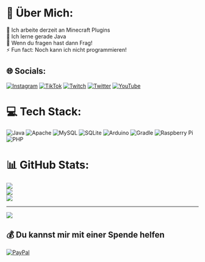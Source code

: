 # 💫 Über Mich:
🔭 Ich arbeite derzeit an Minecraft Plugins<br>🌱 Ich lerne gerade Java<br>💬 Wenn du fragen hast dann Frag!<br>⚡ Fun fact: Noch kann ich nicht programmieren!


## 🌐 Socials:
[![Instagram](https://img.shields.io/badge/Instagram-%23E4405F.svg?logo=Instagram&logoColor=white)](https://instagram.com/TNProTV) [![TikTok](https://img.shields.io/badge/TikTok-%23000000.svg?logo=TikTok&logoColor=white)](https://tiktok.com/@tnprotv) [![Twitch](https://img.shields.io/badge/Twitch-%239146FF.svg?logo=Twitch&logoColor=white)](https://twitch.tv/TNProTV) [![Twitter](https://img.shields.io/badge/Twitter-%231DA1F2.svg?logo=Twitter&logoColor=white)](https://twitter.com/TN_ProTV) [![YouTube](https://img.shields.io/badge/YouTube-%23FF0000.svg?logo=YouTube&logoColor=white)](https://youtube.com/@UCft4Hji9eC7YCzIgf6oeN8A) 

# 💻 Tech Stack:
![Java](https://img.shields.io/badge/java-%23ED8B00.svg?style=for-the-badge&logo=java&logoColor=white) ![Apache](https://img.shields.io/badge/apache-%23D42029.svg?style=for-the-badge&logo=apache&logoColor=white) ![MySQL](https://img.shields.io/badge/mysql-%2300f.svg?style=for-the-badge&logo=mysql&logoColor=white) ![SQLite](https://img.shields.io/badge/sqlite-%2307405e.svg?style=for-the-badge&logo=sqlite&logoColor=white) ![Arduino](https://img.shields.io/badge/-Arduino-00979D?style=for-the-badge&logo=Arduino&logoColor=white) ![Gradle](https://img.shields.io/badge/Gradle-02303A.svg?style=for-the-badge&logo=Gradle&logoColor=white) ![Raspberry Pi](https://img.shields.io/badge/-RaspberryPi-C51A4A?style=for-the-badge&logo=Raspberry-Pi) ![PHP](https://img.shields.io/badge/php-%23777BB4.svg?style=for-the-badge&logo=php&logoColor=white)
# 📊 GitHub Stats:
![](https://github-readme-stats.vercel.app/api?username=TNPro93&theme=dark&hide_border=false&include_all_commits=true&count_private=true)<br/>
![](https://github-readme-streak-stats.herokuapp.com/?user=TNPro93&theme=dark&hide_border=false)<br/>
![](https://github-readme-stats.vercel.app/api/top-langs/?username=TNPro93&theme=dark&hide_border=false&include_all_commits=true&count_private=true&layout=compact)

---
[![](https://visitcount.itsvg.in/api?id=TNPro93&icon=0&color=1)](https://visitcount.itsvg.in)

  ## 💰 Du kannst mir mit einer Spende helfen
  [![PayPal](https://img.shields.io/badge/PayPal-00457C?style=for-the-badge&logo=paypal&logoColor=white)](https://paypal.me/TimNurk) 

  <!-- Proudly created with GPRM ( https://gprm.itsvg.in ) -->
  

